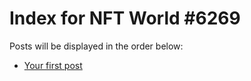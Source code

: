 # Index for NFT World #6269
Posts will be displayed in the order below:

- [Your first post](./001-first.md)

